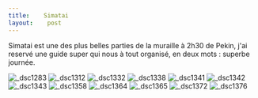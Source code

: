 ```yaml
---
title:    Simatai
layout:    post
---
```


Simatai est une des plus belles parties de la muraille à 2h30 de Pekin, 
j'ai reservé une guide super qui nous à tout organisé, en deux mots : superbe journée.

![_dsc1283](https://cloud.githubusercontent.com/assets/1808854/10914630/42c97162-828e-11e5-906e-87b2d0618c23.jpg)
![_dsc1312](https://cloud.githubusercontent.com/assets/1808854/10914631/42cda96c-828e-11e5-9583-5413b2433b8c.jpg)
![_dsc1332](https://cloud.githubusercontent.com/assets/1808854/10914632/4302aaa4-828e-11e5-86b4-c449a007d611.jpg)
![_dsc1338](https://cloud.githubusercontent.com/assets/1808854/10914633/4308a6d4-828e-11e5-94a1-df4018a84d15.jpg)
![_dsc1341](https://cloud.githubusercontent.com/assets/1808854/10914634/433c342c-828e-11e5-86aa-13412bc582c9.jpg)
![_dsc1342](https://cloud.githubusercontent.com/assets/1808854/10914635/4342e060-828e-11e5-97a4-fdec737d60e2.jpg)
![_dsc1343](https://cloud.githubusercontent.com/assets/1808854/10914637/43465b1e-828e-11e5-8a6a-a0be2a0fd395.jpg)
![_dsc1358](https://cloud.githubusercontent.com/assets/1808854/10914639/434b0560-828e-11e5-8fa2-55e31c08562d.jpg)
![_dsc1364](https://cloud.githubusercontent.com/assets/1808854/10914636/4344c75e-828e-11e5-8183-c1a15e197616.jpg)
![_dsc1365](https://cloud.githubusercontent.com/assets/1808854/10914638/4346b6a4-828e-11e5-8c44-39313fa594ad.jpg)
![_dsc1372](https://cloud.githubusercontent.com/assets/1808854/10914641/4375b904-828e-11e5-93de-15b976ae6fba.jpg)
![_dsc1376](https://cloud.githubusercontent.com/assets/1808854/10914642/437d3d50-828e-11e5-9ebc-afc229b596e2.jpg)


